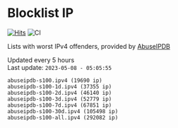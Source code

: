 # Blocklist IP

[![Hits](https://hits.seeyoufarm.com/api/count/incr/badge.svg?url=https%3A%2F%2Fgithub.com%2Fborestad%2Fblocklist-ip%2F&count_bg=%2379C83D&title_bg=%23555555&icon=&icon_color=%23E7E7E7&title=hits&edge_flat=false)](https://hits.seeyoufarm.com)  ![CI](https://img.shields.io/github/workflow/status/borestad/blocklist-ip/CI?style=flat-square)

Lists with worst IPv4 offenders, provided by [AbuseIPDB](https://www.abuseipdb.com/)

<!-- FOOTER-PLACEHOLDER -->
Updated every 5 hours<br>
Last update: `2023-05-08 - 05:05:55`
```
abuseipdb-s100.ipv4 (19690 ip)
abuseipdb-s100-1d.ipv4 (37355 ip)
abuseipdb-s100-2d.ipv4 (46140 ip)
abuseipdb-s100-3d.ipv4 (52779 ip)
abuseipdb-s100-7d.ipv4 (67851 ip)
abuseipdb-s100-30d.ipv4 (105498 ip)
abuseipdb-s100-all.ipv4 (292082 ip)
```
